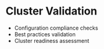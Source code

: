 # Cluster Validation
- Configuration compliance checks
- Best practices validation
- Cluster readiness assessment
